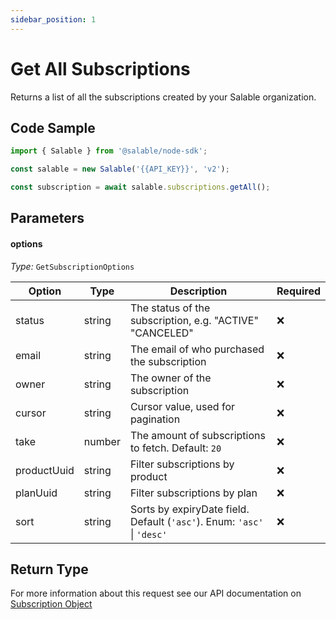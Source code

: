 ```yaml
---
sidebar_position: 1
---
```


# Get All Subscriptions

Returns a list of all the subscriptions created by your Salable organization.

## Code Sample

```typescript
import { Salable } from '@salable/node-sdk';

const salable = new Salable('{{API_KEY}}', 'v2');

const subscription = await salable.subscriptions.getAll();
```

## Parameters

#### options

_Type:_ `GetSubscriptionOptions`

| Option      | Type   | Description                                                             | Required |
|-------------|--------|-------------------------------------------------------------------------|----------|
| status      | string | The status of the subscription, e.g. "ACTIVE" "CANCELED"                | ❌        |
| email       | string | The email of who purchased the subscription                             | ❌        |
| owner       | string | The owner of the subscription                                           | ❌        |
| cursor      | string | Cursor value, used for pagination                                       | ❌        |
| take        | number | The amount of subscriptions to fetch. Default: `20`                     | ❌        |
| productUuid | string | Filter subscriptions by product                                         | ❌        |
| planUuid    | string | Filter subscriptions by plan                                            | ❌        |
| sort        | string | Sorts by expiryDate field. Default (`'asc'`). Enum: `'asc'` \| `'desc'` | ❌        |


## Return Type

For more information about this request see our API documentation on [Subscription Object](https://docs.salable.app/api/v2#tag/Subscriptions/operation/getSubscriptions)
